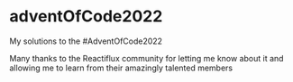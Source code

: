 # adventOfCode2022

My solutions to the #AdventOfCode2022

Many thanks to the Reactiflux community for letting me know about it and allowing me to learn from their amazingly talented members
